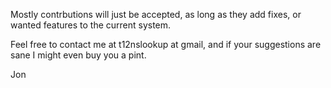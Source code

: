 Mostly contrbutions will just be accepted, as long as they add fixes, or wanted features to the current system.

Feel free to contact me at t12nslookup at gmail, and if your suggestions are sane I might even buy you a pint.

Jon

